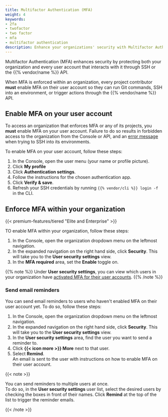 ```yaml
---
title: Multifactor Authentication (MFA)
weight: 4
keywords: 
- 2fa
- twofactor
- two factor
- mfa
- multifactor authentication
description: Enhance your organizations' security with Multifactor Authentication (MFA).
---
```


Multifactor Authentication (MFA) enhances security by protecting both your organization and every user account that interacts with it
through SSH or the {{% vendor/name %}} API.

When MFA is enforced within an organization, every project contributor **must** enable MFA on their user account so they can run Git commands,
SSH into an environment, or trigger actions through the {{% vendor/name %}} API.

## Enable MFA on your user account

To access an organization that enforces MFA or any of its projects,
you **must** enable MFA on your user account.
Failure to do so results in forbidden access to the organization from the Console or API,
and an [error message](/development/ssh/troubleshoot-ssh.md#mfa-related-error-message) when trying to SSH into its environments.

To enable MFA on your user account, follow these steps:

1. In the Console, open the user menu (your name or profile picture).
2. Click **My profile**
4. Click **Authentication settings**.
5. Follow the instructions for the chosen authentication app.
6. Click **Verify & save**.
7. Refresh your SSH credentials by running `{{% vendor/cli %}} login -f` in the CLI.

## Enforce MFA within your organization

{{< premium-features/tiered "Elite and Enterprise" >}}

TO enable MFA within your organization, follow these steps:

1. In the Console, open the organization dropdown menu on the leftmost navigation.
2. In the expanded navigation on the right hand side, click **Security**. This will take you to the **User security settings** view.
3. In the **MFA required** area, set the **Enable** toggle on.

{{% note %}}
Under **User security settings**, you can view which users in your organization have [activated MFA for their user accounts](#enable-mfa-on-your-user-account).
{{% /note %}}

### Send email reminders

You can send email reminders to users who haven't enabled MFA on their user account yet. To do so, follow these steps:

1. In the Console, open the organization dropdown menu on the leftmost navigation.
2. In the expanded navigation on the right hand side, click **Security**. This will take you to the **User security settings** view.
3. In the **User security settings** area, find the user you want to send a reminder to.
4. Click **{{< icon more >}} More** next to that user.
5. Select **Remind**.</br>
   An email is sent to the user with instructions on how to enable MFA on their user account.

{{< note >}}

You can send reminders to multiple users at once.</br>
To do so, in the **User security settings** user list,
select the desired users by checking the boxes in front of their names.
Click **Remind** at the top of the list to trigger the reminder emails.

{{< /note >}}
